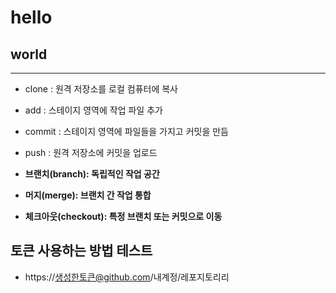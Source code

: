 # hello

## world
---

- clone : 원격 저장소를 로컬 컴퓨터에 복사
- add : 스테이지 영역에 작업 파일 추가
- commit : 스테이지 영역에 파일들을 가지고 커밋을 만듬
- push : 원격 저장소에 커밋을 업로드

- **브랜치(branch): 독립적인 작업 공간**
- **머지(merge): 브랜치 간 작업 통합**
- **체크아웃(checkout): 특정 브랜치 또는 커밋으로 이동**

## 토큰 사용하는 방법 테스트
- https://생성한토큰@github.com/내계정/레포지토리리